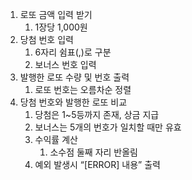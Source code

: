 1. 로또 금액 입력 받기
    1. 1장당 1,000원
2. 당첨 번호 입력
    1. 6자리 쉼표(,)로 구분
    2. 보너스 번호 입력
3. 발행한 로또 수량 및 번호 출력
    1. 로또 번호는 오름차순 정렬
4. 당첨 번호와 발행한 로또 비교
    1. 당첨은 1~5등까지 존재, 상금 지급
    2. 보너스는 5개의 번호가 일치할 때만 유효
    3. 수익률 계산
        1. 소수점 둘째 자리 반올림
    4. 예외 발생시 “[ERROR] 내용” 출력